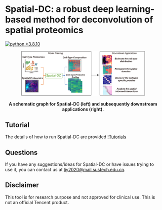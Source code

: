 # Spatial-DC: a robust deep learning-based method for deconvolution of spatial proteomics
[![python >3.8.10](https://img.shields.io/badge/python-3.8.10-brightgreen)](https://www.python.org/)

<p align="center">
  <img width="80%" src=workflow.jpg>
</p>

<p align="center"><strong>A schematic graph for Spatial-DC (left) and subsequently downstream applications (right). </strong></p>

## Tutorial
The details of how to run Spatial-DC are provided [!Tutorials](https://liyuan-bioinfo.github.io/Spatial-DC/)

## Questions
If you have any suggestions/ideas for Spatial-DC or have issues trying to use it, you can contact us at liy2020@mail.sustech.edu.cn.

## Disclaimer
This tool is for research purpose and not approved for clinical use.
This is not an official Tencent product.

